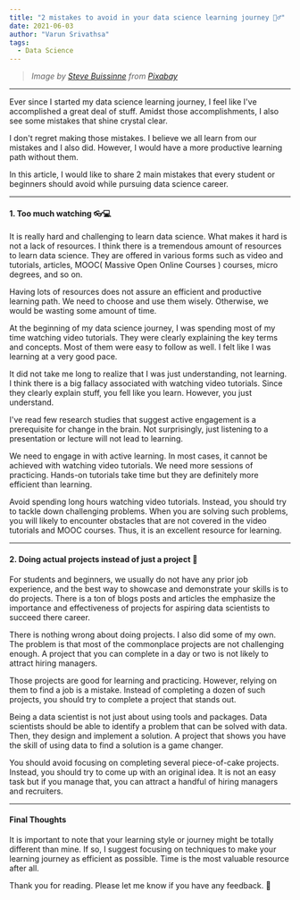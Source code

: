 ```yaml
---
title: "2 mistakes to avoid in your data science learning journey 🙅‍♂️"
date: 2021-06-03
author: "Varun Srivathsa"
tags:
  - Data Science
---
```


> _Image by <a href="https://pixabay.com/users/stevepb-282134/?utm_source=link-attribution&amp;utm_medium=referral&amp;utm_campaign=image&amp;utm_content=876597">Steve Buissinne</a> from <a href="https://pixabay.com/?utm_source=link-attribution&amp;utm_medium=referral&amp;utm_campaign=image&amp;utm_content=876597">Pixabay</a>_

---

Ever since I started my data science learning journey, I feel like I've accomplished a great deal of stuff. Amidst those accomplishments, I also see some mistakes that shine crystal clear.

I don't regret making those mistakes. I believe we all learn from our mistakes and I also did. However, I would have a more productive learning path without them.

In this article, I would like to share 2 main mistakes that every student or beginners should avoid while pursuing data science career.

---

#### 1. Too much watching 👓💻

It is really hard and challenging to learn data science. What makes it hard is not a lack of resources. I think there is a tremendous amount of resources to learn data science. They are offered in various forms such as video and tutorials, articles, MOOC( Massive Open Online Courses ) courses, micro degrees, and so on.

Having lots of resources does not assure an efficient and productive learning path. We need to choose and use them wisely. Otherwise, we would be wasting some amount of time.

At the beginning of my data science journey, I was spending most of my time watching video tutorials. They were clearly explaining the key terms and concepts. Most of them were easy to follow as well. I felt like I was learning at a very good pace.

It did not take me long to realize that I was just understanding, not learning. I think there is a big fallacy associated with watching video tutorials. Since they clearly explain stuff, you fell like you learn. However, you just understand.

I've read few research studies that suggest active engagement is a prerequisite for change in the brain. Not surprisingly, just listening to a presentation or lecture will not lead to learning.

We need to engage in with active learning. In most cases, it cannot be achieved with watching video tutorials. We need more sessions of practicing. Hands-on tutorials take time but they are definitely more efficient than learning.

Avoid spending long hours watching video tutorials. Instead, you should try to tackle down challenging problems. When you are solving such problems, you will likely to encounter obstacles that are not covered in the video tutorials and MOOC courses. Thus, it is an excellent resource for learning.

---

#### 2. Doing actual projects instead of just a project 📐

For students and beginners, we usually do not have any prior job experience, and the best way to showcase and demonstrate your skills is to do projects. There is a ton of blogs posts and articles the emphasize the importance and effectiveness of projects for aspiring data scientists to succeed there career.

There is nothing wrong about doing projects. I also did some of my own. The problem is that most of the commonplace projects are not challenging enough. A project that you can complete in a day or two is not likely to attract hiring managers.

Those projects are good for learning and practicing. However, relying on them to find a job is a mistake. Instead of completing a dozen of such projects, you should try to complete a project that stands out.

Being a data scientist is not just about using tools and packages. Data scientists should be able to identify a problem that can be solved with data. Then, they design and implement a solution. A project that shows you have the skill of using data to find a solution is a game changer.

You should avoid focusing on completing several piece-of-cake projects. Instead, you should try to come up with an original idea. It is not an easy task but if you manage that, you can attract a handful of hiring managers and recruiters.

---

#### Final Thoughts

It is important to note that your learning style or journey might be totally different than mine. If so, I suggest focusing on techniques to make your learning journey as efficient as possible. Time is the most valuable resource after all.

Thank you for reading. Please let me know if you have any feedback. 🧑
